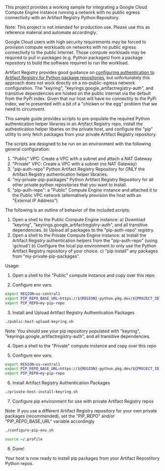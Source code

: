 This project provides a working sample for integrating a Google Cloud Compute Engine instance running a network with no public egress connectivity with an Artifact Registry Python Repository.

Note: This project is not intended for production use. Please use this as reference material and automate accordingly.

Google Cloud users with high security requirements may be forced to provision compute workloads on networks with no public egress connectivity to the public Internet. Those compute workloads may be required to pull in packages (e.g. Python packages) from a package repository to build the software required to run the workload.

Artifact Registry provides good guidance on [configuring authentication to Artifact Registry for Python package repositories](https://cloud.google.com/artifact-registry/docs/python/authentication), but unfortunately this approach does not work directly on a no-public-egress network configuration. The "keyring", "keyrings.google_artifactregistry-auth", and transitive dependencies are hosted on the public internet via the default from the PyPi index. Given that our host will have no connectity to the PyPi index, we're presented with a bit of a "chicken or the egg" problem that we need to circumvent.

This sample guide provides scripts to pre-populate the required Python authentication helper libraries in an Artifact Registry repo, install the authentication helper libaries on the private host, and configure the "pip" utility to only fetch packages from your private Artifact Registry repository.

The scripts are designed to be run on an environment with the following general configuration:
1) "Public" VPC: Create a VPC with a subnet and attach a NAT Gateway
2) "Private" VPC: Create a VPC with a subnet (no NAT Gateway)
3) "pip-auth-repo" Python Artifact Registry Repository for ONLY the Artifact Registry authentication helper libraries.
4) "my-private-pip-packages" Python Artifact Registry Repository for all other private python repositories that you want to install.
4) "pip-auth-repo": a "Public" Compute Engine instance and attached it to the Public VPC network (alternatively provision the host with an "External IP Address")

The following is an outline of behavior of the included scripts:

1) Open a shell to the Public Compute Engine instance: 
  a) Download "keyring", "keyrings.google_artifactregistry-auth", and all transitive dependencies.
  b) Upload all packages to the "pip-auth-repo" registry.
2) Open a shell to the Private Compute Engine instance:
  a) Install the Artifact Registry authentication helpers from the "pip-auth-repo" (using 'gcloud')
  b) Configure the local pip environment to only use the Python Artifact Registry repository of your choice.
  c) "pip install" any packages from "my-private-pip-packages".
  
  Usage:

  1) Open a shell to the "Public" compute instance and copy over this repo
  
  2) Configure env vars:

  ```BASH
  export REGION=us-central1
  export PIP_REPO_BASE_URL=https://${REGION}-python.pkg.dev/${PROJECT_ID}
  export PIP_REPO=my-pip-repo
  ```
  3) Install and Upload Artifact Registry Authentication Packages

  ```BASH
  ./public-host-upload-keyring.sh
  ```

  Note: You should see your pip repository populated with "keyring", "keyrings.google_artifactregistry-auth", and all transitive dependencies.

  4) Open a shell to the "Private" compute instance and copy over this repo

  5) Configure env vars:

  ```BASH
  export REGION=us-central1
  export PIP_REPO_BASE_URL=https://${REGION}-python.pkg.dev/${PROJECT_ID}
  export PIP_REPO=my-pip-repo
  ```

  6) Install Artifact Registry Authentication Packages

  ```BASH
  ./private-host-install-keyring.sh
  ```

  7) Configure pip environment for use with private Artifact Registry repos 

  Note: If you use a different Artifact Registry repository for your own private packages (recommended), set the "PIP_REPO" and/or "PIP_REPO_BASE_URL" variable accordingly

  ```BASH
  ./configure-pip-env.sh

  source ~/.profile
  ```

  8) Done!
 
  Your host is now ready to install pip packages from your Artifact Repostitory Python repos.

